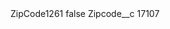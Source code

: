 <?xml version="1.0" encoding="UTF-8"?>
<CustomMetadata xmlns="http://soap.sforce.com/2006/04/metadata" xmlns:xsi="http://www.w3.org/2001/XMLSchema-instance" xmlns:xsd="http://www.w3.org/2001/XMLSchema">
    <label>ZipCode1261</label>
    <protected>false</protected>
    <values>
        <field>Zipcode__c</field>
        <value xsi:type="xsd:string">17107</value>
    </values>
</CustomMetadata>
